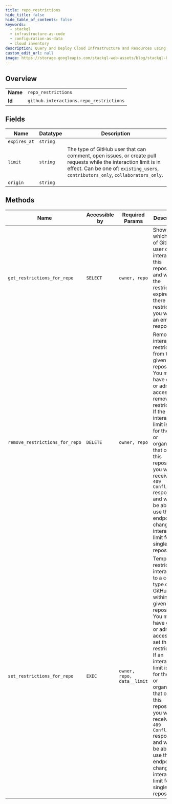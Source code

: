 ```yaml
---
title: repo_restrictions
hide_title: false
hide_table_of_contents: false
keywords:
  - stackql
  - infrastructure-as-code
  - configuration-as-data
  - cloud inventory
description: Query and Deploy Cloud Infrastructure and Resources using SQL
custom_edit_url: null
image: https://storage.googleapis.com/stackql-web-assets/blog/stackql-blog-post-featured-image.png
---
```

  
    

## Overview
<table><tbody>
<tr><td><b>Name</b></td><td><code>repo_restrictions</code></td></tr>
<tr><td><b>Id</b></td><td><code>github.interactions.repo_restrictions</code></td></tr>
</tbody></table>

## Fields
| Name | Datatype | Description |
| ---- | -------- | ----------- |
| `expires_at` | `string` |  |
| `limit` | `string` | The type of GitHub user that can comment, open issues, or create pull requests while the interaction limit is in effect. Can be one of: `existing_users`, `contributors_only`, `collaborators_only`. |
| `origin` | `string` |  |
## Methods
| Name | Accessible by | Required Params | Description |
| ---- | ------------- | --------------- | ----------- |
| `get_restrictions_for_repo` | `SELECT` | `owner, repo` | Shows which type of GitHub user can interact with this repository and when the restriction expires. If there are no restrictions, you will see an empty response. |
| `remove_restrictions_for_repo` | `DELETE` | `owner, repo` | Removes all interaction restrictions from the given repository. You must have owner or admin access to remove restrictions. If the interaction limit is set for the user or organization that owns this repository, you will receive a `409 Conflict` response and will not be able to use this endpoint to change the interaction limit for a single repository. |
| `set_restrictions_for_repo` | `EXEC` | `owner, repo, data__limit` | Temporarily restricts interactions to a certain type of GitHub user within the given repository. You must have owner or admin access to set these restrictions. If an interaction limit is set for the user or organization that owns this repository, you will receive a `409 Conflict` response and will not be able to use this endpoint to change the interaction limit for a single repository. |
